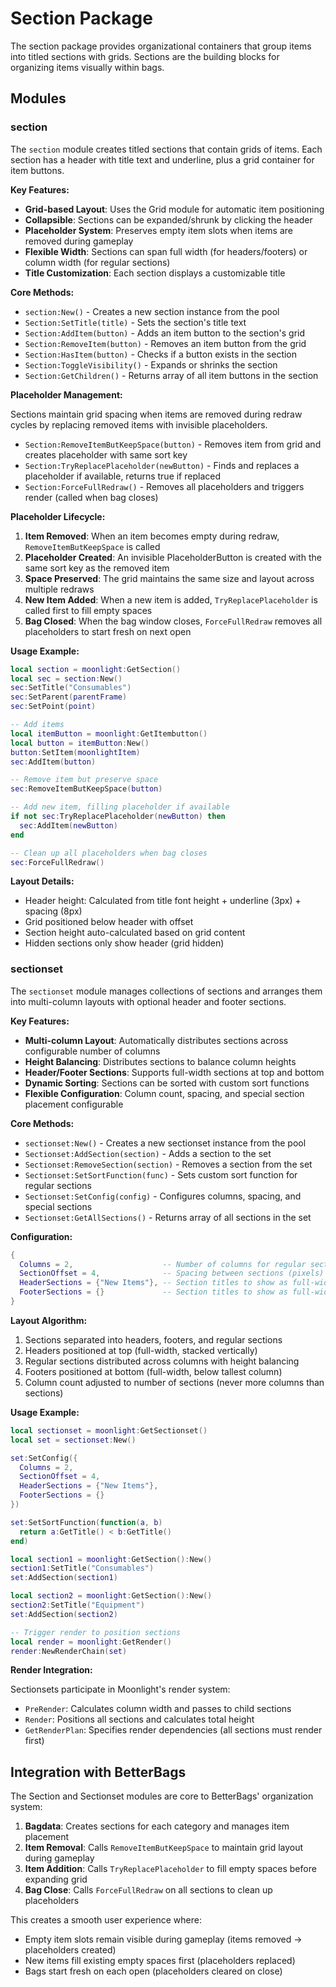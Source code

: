 # Section Package

The section package provides organizational containers that group items into titled sections with grids. Sections are the building blocks for organizing items visually within bags.

## Modules

### section

The `section` module creates titled sections that contain grids of items. Each section has a header with title text and underline, plus a grid container for item buttons.

**Key Features:**

- **Grid-based Layout**: Uses the Grid module for automatic item positioning
- **Collapsible**: Sections can be expanded/shrunk by clicking the header
- **Placeholder System**: Preserves empty item slots when items are removed during gameplay
- **Flexible Width**: Sections can span full width (for headers/footers) or column width (for regular sections)
- **Title Customization**: Each section displays a customizable title

**Core Methods:**

- `section:New()` - Creates a new section instance from the pool
- `Section:SetTitle(title)` - Sets the section's title text
- `Section:AddItem(button)` - Adds an item button to the section's grid
- `Section:RemoveItem(button)` - Removes an item button from the grid
- `Section:HasItem(button)` - Checks if a button exists in the section
- `Section:ToggleVisibility()` - Expands or shrinks the section
- `Section:GetChildren()` - Returns array of all item buttons in the section

**Placeholder Management:**

Sections maintain grid spacing when items are removed during redraw cycles by replacing removed items with invisible placeholders.

- `Section:RemoveItemButKeepSpace(button)` - Removes item from grid and creates placeholder with same sort key
- `Section:TryReplacePlaceholder(newButton)` - Finds and replaces a placeholder if available, returns true if replaced
- `Section:ForceFullRedraw()` - Removes all placeholders and triggers render (called when bag closes)

**Placeholder Lifecycle:**

1. **Item Removed**: When an item becomes empty during redraw, `RemoveItemButKeepSpace` is called
2. **Placeholder Created**: An invisible PlaceholderButton is created with the same sort key as the removed item
3. **Space Preserved**: The grid maintains the same size and layout across multiple redraws
4. **New Item Added**: When a new item is added, `TryReplacePlaceholder` is called first to fill empty spaces
5. **Bag Closed**: When the bag window closes, `ForceFullRedraw` removes all placeholders to start fresh on next open

**Usage Example:**

```lua
local section = moonlight:GetSection()
local sec = section:New()
sec:SetTitle("Consumables")
sec:SetParent(parentFrame)
sec:SetPoint(point)

-- Add items
local itemButton = moonlight:GetItembutton()
local button = itemButton:New()
button:SetItem(moonlightItem)
sec:AddItem(button)

-- Remove item but preserve space
sec:RemoveItemButKeepSpace(button)

-- Add new item, filling placeholder if available
if not sec:TryReplacePlaceholder(newButton) then
  sec:AddItem(newButton)
end

-- Clean up all placeholders when bag closes
sec:ForceFullRedraw()
```

**Layout Details:**

- Header height: Calculated from title font height + underline (3px) + spacing (8px)
- Grid positioned below header with offset
- Section height auto-calculated based on grid content
- Hidden sections only show header (grid hidden)

### sectionset

The `sectionset` module manages collections of sections and arranges them into multi-column layouts with optional header and footer sections.

**Key Features:**

- **Multi-column Layout**: Automatically distributes sections across configurable number of columns
- **Height Balancing**: Distributes sections to balance column heights
- **Header/Footer Sections**: Supports full-width sections at top and bottom
- **Dynamic Sorting**: Sections can be sorted with custom sort functions
- **Flexible Configuration**: Column count, spacing, and special section placement configurable

**Core Methods:**

- `sectionset:New()` - Creates a new sectionset instance from the pool
- `Sectionset:AddSection(section)` - Adds a section to the set
- `Sectionset:RemoveSection(section)` - Removes a section from the set
- `Sectionset:SetSortFunction(func)` - Sets custom sort function for regular sections
- `Sectionset:SetConfig(config)` - Configures columns, spacing, and special sections
- `Sectionset:GetAllSections()` - Returns array of all sections in the set

**Configuration:**

```lua
{
  Columns = 2,                    -- Number of columns for regular sections
  SectionOffset = 4,              -- Spacing between sections (pixels)
  HeaderSections = {"New Items"}, -- Section titles to show as full-width headers
  FooterSections = {}             -- Section titles to show as full-width footers
}
```

**Layout Algorithm:**

1. Sections separated into headers, footers, and regular sections
2. Headers positioned at top (full-width, stacked vertically)
3. Regular sections distributed across columns with height balancing
4. Footers positioned at bottom (full-width, below tallest column)
5. Column count adjusted to number of sections (never more columns than sections)

**Usage Example:**

```lua
local sectionset = moonlight:GetSectionset()
local set = sectionset:New()

set:SetConfig({
  Columns = 2,
  SectionOffset = 4,
  HeaderSections = {"New Items"},
  FooterSections = {}
})

set:SetSortFunction(function(a, b)
  return a:GetTitle() < b:GetTitle()
end)

local section1 = moonlight:GetSection():New()
section1:SetTitle("Consumables")
set:AddSection(section1)

local section2 = moonlight:GetSection():New()
section2:SetTitle("Equipment")
set:AddSection(section2)

-- Trigger render to position sections
local render = moonlight:GetRender()
render:NewRenderChain(set)
```

**Render Integration:**

Sectionsets participate in Moonlight's render system:
- `PreRender`: Calculates column width and passes to child sections
- `Render`: Positions all sections and calculates total height
- `GetRenderPlan`: Specifies render dependencies (all sections must render first)

## Integration with BetterBags

The Section and Sectionset modules are core to BetterBags' organization system:

1. **Bagdata**: Creates sections for each category and manages item placement
2. **Item Removal**: Calls `RemoveItemButKeepSpace` to maintain grid layout during gameplay
3. **Item Addition**: Calls `TryReplacePlaceholder` to fill empty spaces before expanding grid
4. **Bag Close**: Calls `ForceFullRedraw` on all sections to clean up placeholders

This creates a smooth user experience where:
- Empty item slots remain visible during gameplay (items removed → placeholders created)
- New items fill existing empty spaces first (placeholders replaced)
- Bags start fresh on each open (placeholders cleared on close)

